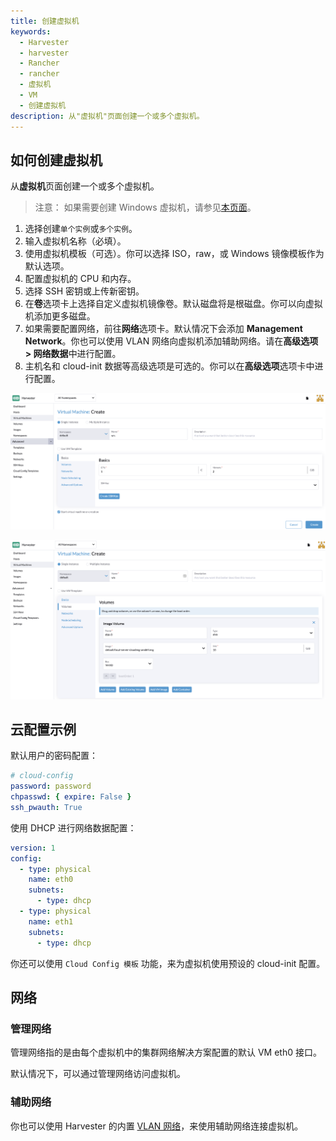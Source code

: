```yaml
---
title: 创建虚拟机
keywords:
  - Harvester
  - harvester
  - Rancher
  - rancher
  - 虚拟机
  - VM
  - 创建虚拟机
description: 从"虚拟机"页面创建一个或多个虚拟机。
---
```


## 如何创建虚拟机

从**虚拟机**页面创建一个或多个虚拟机。

> 注意：
> 如果需要创建 Windows 虚拟机，请参见[本页面](../create-windows-vm/_index.md)。

1. 选择创建`单个实例`或`多个实例`。
1. 输入虚拟机名称（必填）。
1. 使用虚拟机模板（可选）。你可以选择 ISO，raw，或 Windows 镜像模板作为默认选项。
1. 配置虚拟机的 CPU 和内存。
1. 选择 SSH 密钥或上传新密钥。
1. 在**卷**选项卡上选择自定义虚拟机镜像卷。默认磁盘将是根磁盘。你可以向虚拟机添加更多磁盘。
1. 如果需要配置网络，前往**网络**选项卡。默认情况下会添加 **Management Network**。你也可以使用 VLAN 网络向虚拟机添加辅助网络。请在**高级选项 > 网络数据**中进行配置。
1. 主机名和 cloud-init 数据等高级选项是可选的。你可以在**高级选项**选项卡中进行配置。

![create-vm](../assets/create-vm.png)

![create-vm](../assets/choose-vm-image.png)

## 云配置示例

默认用户的密码配置：

```YAML
# cloud-config
password: password
chpasswd: { expire: False }
ssh_pwauth: True
```

使用 DHCP 进行网络数据配置：

```YAML
version: 1
config:
  - type: physical
    name: eth0
    subnets:
      - type: dhcp
  - type: physical
    name: eth1
    subnets:
      - type: dhcp
```

你还可以使用 `Cloud Config 模板` 功能，来为虚拟机使用预设的 cloud-init 配置。

## 网络

### 管理网络

管理网络指的是由每个虚拟机中的集群网络解决方案配置的默认 VM eth0 接口。

默认情况下，可以通过管理网络访问虚拟机。

### 辅助网络

你也可以使用 Harvester 的内置 [VLAN 网络](../../networking/_index.md)，来使用辅助网络连接虚拟机。

